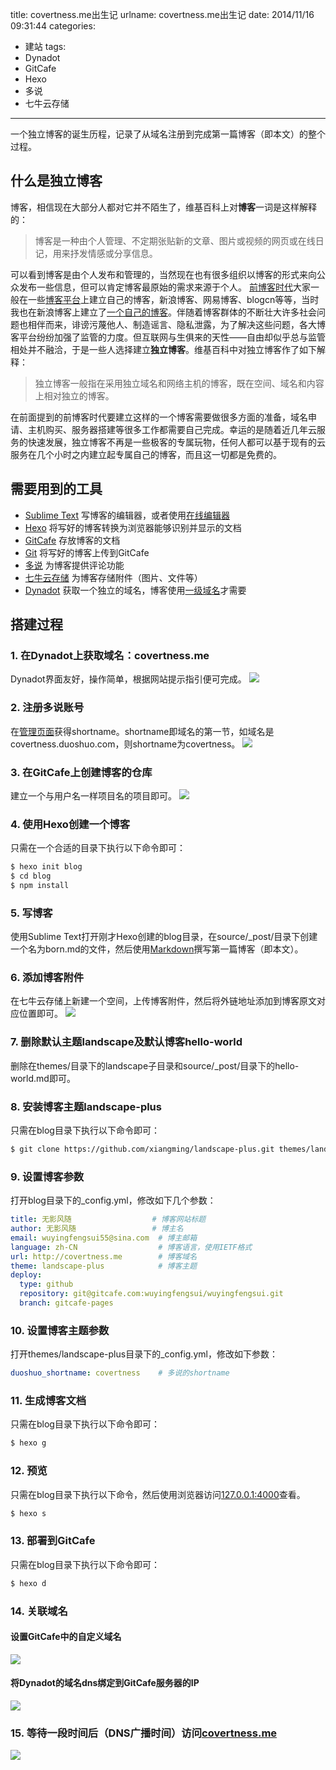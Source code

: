 title: covertness.me出生记
urlname: covertness.me出生记
date: 2014/11/16 09:31:44
categories:
- 建站
tags:
- Dynadot
- GitCafe
- Hexo
- 多说
- 七牛云存储

---
一个独立博客的诞生历程，记录了从域名注册到完成第一篇博客（即本文）的整个过程。
<!-- more -->

## 什么是独立博客
博客，相信现在大部分人都对它并不陌生了，维基百科上对**博客**一词是这样解释的：
> 博客是一种由个人管理、不定期张贴新的文章、图片或视频的网页或在线日记，用来抒发情感或分享信息。

可以看到博客是由个人发布和管理的，当然现在也有很多组织以博客的形式来向公众发布一些信息，但可以肯定博客最原始的需求来源于个人。
[前博客时代](http://www.15yan.com/story/fyYlkIp03v5/)大家一般在一些[博客平台](http://zh.wikipedia.org/wiki/部落格服务提供商列表)上建立自己的博客，新浪博客、网易博客、blogcn等等，当时我也在新浪博客上建立了[一个自己的博客](http://blog.sina.com.cn/wuyingfengsui)。伴随着博客群体的不断壮大许多社会问题也相伴而来，诽谤污蔑他人、制造谣言、隐私泄露，为了解决这些问题，各大博客平台纷纷加强了监管的力度。但互联网与生俱来的天性——自由却似乎总与监管相处并不融洽，于是一些人选择建立**独立博客**。维基百科中对独立博客作了如下解释：
> 独立博客一般指在采用独立域名和网络主机的博客，既在空间、域名和内容上相对独立的博客。

在前面提到的前博客时代要建立这样的一个博客需要做很多方面的准备，域名申请、主机购买、服务器搭建等很多工作都需要自己完成。幸运的是随着近几年云服务的快速发展，独立博客不再是一些极客的专属玩物，任何人都可以基于现有的云服务在几个小时之内建立起专属自己的博客，而且这一切都是免费的。

## 需要用到的工具
- [Sublime Text](http://www.sublimetext.com/) 写博客的编辑器，或者使用[在线编辑器](https://www.zybuluo.com)
- [Hexo](http://hexo.io/) 将写好的博客转换为浏览器能够识别并显示的文档
- [GitCafe](https://gitcafe.com/) 存放博客的文档
- [Git](http://git-scm.com/) 将写好的博客上传到GitCafe
- [多说](http://duoshuo.com/) 为博客提供评论功能
- [七牛云存储](http://www.qiniu.com/) 为博客存储附件（图片、文件等）
- [Dynadot](https://www.dynadot.com/zh) 获取一个独立的域名，博客使用[一级域名](http://baike.baidu.com/view/254595.htm)才需要

## 搭建过程
### 1. 在Dynadot上获取域名：covertness.me
Dynadot界面友好，操作简单，根据网站提示指引便可完成。
![](https://image.covertness.me/born_domain.PNG)


### 2. 注册多说账号
在[管理页面](http://covertness.duoshuo.com/admin/settings/)获得shortname。shortname即域名的第一节，如域名是covertness.duoshuo.com，则shortname为covertness。
![](https://image.covertness.me/born_duoshuo.PNG)


### 3. 在GitCafe上创建博客的仓库
建立一个与用户名一样项目名的项目即可。
![](https://image.covertness.me/born_resp.PNG)


### 4. 使用Hexo创建一个博客
只需在一个合适的目录下执行以下命令即可：
```bash
$ hexo init blog
$ cd blog
$ npm install
```


### 5. 写博客
使用Sublime Text打开刚才Hexo创建的blog目录，在source/_post/目录下创建一个名为born.md的文件，然后使用[Markdown](http://www.jianshu.com/p/q81RER)撰写第一篇博客（即本文）。


### 6. 添加博客附件
在七牛云存储上新建一个空间，上传博客附件，然后将外链地址添加到博客原文对应位置即可。
![](https://image.covertness.me/born_attach.PNG)


### 7. 删除默认主题landscape及默认博客hello-world
删除在themes/目录下的landscape子目录和source/_post/目录下的hello-world.md即可。


### 8. 安装博客主题landscape-plus
只需在blog目录下执行以下命令即可：
```bash
$ git clone https://github.com/xiangming/landscape-plus.git themes/landscape-plus
```


### 9. 设置博客参数
打开blog目录下的_config.yml，修改如下几个参数：
```yml
title: 无影风随                  # 博客网站标题
author: 无影风随                 # 博主名
email: wuyingfengsui55@sina.com  # 博主邮箱
language: zh-CN                  # 博客语言，使用IETF格式
url: http://covertness.me        # 博客域名
theme: landscape-plus            # 博客主题
deploy:
  type: github
  repository: git@gitcafe.com:wuyingfengsui/wuyingfengsui.git
  branch: gitcafe-pages
```


### 10. 设置博客主题参数
打开themes/landscape-plus目录下的_config.yml，修改如下参数：
```yml
duoshuo_shortname: covertness    # 多说的shortname
```


### 11. 生成博客文档
只需在blog目录下执行以下命令即可：
```bash
$ hexo g
```


### 12. 预览
只需在blog目录下执行以下命令，然后使用浏览器访问[127.0.0.1:4000](http://127.0.0.1:4000/)查看。
```bash
$ hexo s
```


### 13. 部署到GitCafe
只需在blog目录下执行以下命令即可：
```bash
$ hexo d
```


### 14. 关联域名
#### 设置GitCafe中的自定义域名
![](https://image.covertness.me/born_domain2dns.PNG)

#### 将Dynadot的域名dns绑定到GitCafe服务器的IP
![](https://image.covertness.me/born_dns.PNG)


### 15. 等待一段时间后（DNS广播时间）访问[covertness.me](http://covertness.me/)
![](https://image.covertness.me/born_release.PNG)
